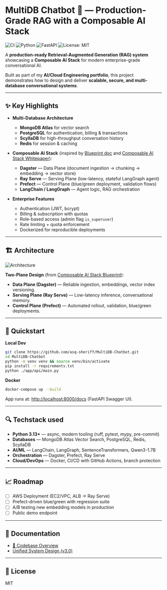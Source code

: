# MultiDB Chatbot 🤖 — Production-Grade RAG with a Composable AI Stack

![CI](https://github.com/asq-sheriff/MultiDB-Chatbot/actions/workflows/ci.yml/badge.svg)
![Python](https://img.shields.io/badge/Python-3.13-blue)
![FastAPI](https://img.shields.io/badge/FastAPI-0.104+-green)
![License: MIT](https://img.shields.io/badge/License-MIT-yellow)

A **production-ready Retrieval-Augmented Generation (RAG) system** showcasing a **Composable AI Stack** for modern enterprise-grade conversational AI.  

Built as part of my **AI/Cloud Engineering portfolio**, this project demonstrates how to design and deliver **scalable, secure, and multi-database conversational systems**.

---

## ✨ Key Highlights

- **Multi-Database Architecture**  
  - **MongoDB Atlas** for vector search  
  - **PostgreSQL** for authentication, billing & transactions  
  - **ScyllaDB** for high-throughput conversation history  
  - **Redis** for session & caching  

- **Composable AI Stack** (inspired by [Blueprint doc](/docs/multidb_rag_chatbot_v3.0.md) and [Composable AI Stack Whitepaper](/docs/Composable_AI_Stack_Blueprint.pdf)):  
  - **Dagster** — Data Plane (document ingestion → chunking → embedding → vector store)  
  - **Ray Serve** — Serving Plane (low-latency, stateful LangGraph agent)  
  - **Prefect** — Control Plane (blue/green deployment, validation flows)  
  - **LangChain / LangGraph** — Agent logic, RAG orchestration  

- **Enterprise Features**  
  - Authentication (JWT, bcrypt)  
  - Billing & subscription with quotas  
  - Role-based access (admin flag `is_superuser`)  
  - Rate limiting + quota enforcement  
  - Dockerized for reproducible deployments  

---

## 🏗 Architecture

![Architecture](docs/images/architecture.png)

**Two-Plane Design** (from [Composable AI Stack Blueprint](/docs/Composable_AI_Stack_Blueprint.pdf)):  
- **Data Plane (Dagster)** — Reliable ingestion, embeddings, vector index versioning.  
- **Serving Plane (Ray Serve)** — Low-latency inference, conversational memory.  
- **Control Plane (Prefect)** — Automated rollout, validation, blue/green deployments.  

---

## 🚀 Quickstart

**Local Dev**
```bash
git clone https://github.com/asq-sheriff/MultiDB-Chatbot.git
cd MultiDB-Chatbot
python -m venv venv && source venv/bin/activate
pip install -r requirements.txt
python ./app/api/main.py
```

**Docker**
```bash
docker-compose up --build
```

App runs at: [http://localhost:8000/docs](http://localhost:8000/docs) (FastAPI Swagger UI).

---

## 🔍 Techstack used

- **Python 3.13+** — async, modern tooling (ruff, pytest, mypy, pre-commit)  
- **Databases** — MongoDB Atlas Vector Search, PostgreSQL, Redis, ScyllaDB  
- **AI/ML** — LangChain, LangGraph, SentenceTransformers, Qwen3-1.7B  
- **Orchestration** — Dagster, Prefect, Ray Serve  
- **Cloud/DevOps** — Docker, CI/CD with GitHub Actions, branch protection  

---

## 📈 Roadmap

- [ ] AWS Deployment (EC2/VPC, ALB → Ray Serve)  
- [ ] Prefect-driven blue/green with regression suite  
- [ ] A/B testing new embedding models in production  
- [ ] Public demo endpoint  

---

## 📄 Documentation

- [📄 Codebase Overview](docs/Codebase_Overview.md)
- [Unified System Design (v3.0)](/docs/multidb_rag_chatbot_v3.0.md)

---

## 📜 License
MIT
